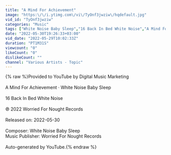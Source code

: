 ```yaml
---
title: "A Mind For Achievement"
image: "https:\/\/i.ytimg.com\/vi\/TyOnf3jwziw\/hqdefault.jpg"
vid_id: "TyOnf3jwziw"
categories: "Music"
tags: ["White Noise Baby Sleep","16 Back In Bed White Noise","A Mind For Achievement"]
date: "2022-05-30T19:26:33+03:00"
vid_date: "2022-05-29T10:02:33Z"
duration: "PT1M31S"
viewcount: "0"
likeCount: "0"
dislikeCount: ""
channel: "Various Artists - Topic"
---
```

{% raw %}Provided to YouTube by Digital Music Marketing<br /><br />A Mind For Achievement · White Noise Baby Sleep<br /><br />16 Back In Bed White Noise<br /><br />℗ 2022 Worried For Nought Records<br /><br />Released on: 2022-05-30<br /><br />Composer: White Noise Baby Sleep<br />Music  Publisher: Worried For Nought Records<br /><br />Auto-generated by YouTube.{% endraw %}
